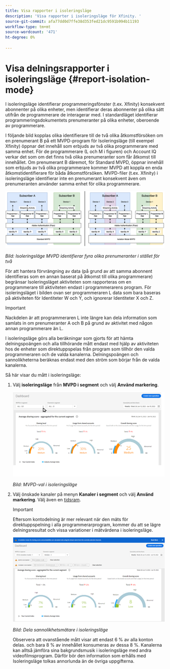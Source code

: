 ```yaml
---
title: Visa rapporter i isoleringsläge
description: 'Visa rapporter i isoleringsläge för Xfinity. '
source-git-commit: afa77dd0d7ffe38d353fed21dc9591b994b11193
workflow-type: tm+mt
source-wordcount: '471'
ht-degree: 0%

---
```



# Visa delningsrapporter i isoleringsläge {#report-isolation-mode}

I isoleringsläge identifierar programmeringsfönster (t.ex. Xfinity) konsekvent abonnenter på olika enheter, men identifierar deras abonnenter på olika sätt utifrån de programmerare de interagerar med. I standardläget identifierar programmeringsdokumentets prenumeranter på olika enheter, oberoende av programmerare.

I följande bild kopplas olika identifierare till de två olika åtkomstförsöken om en prenumerant B på ett MVPD-program för Isoleringsläge (till exempel Xfinity) öppnar det innehåll som erbjuds av två olika programmerare med samma enhet. För de programmerare (L och M i figuren) och Account IQ verkar det som om det finns två olika prenumeranter som får åtkomst till innehållet. Om prenumerant B däremot, för Standard MVPD, öppnar innehåll som erbjuds av två olika programmerare kommer MVPD att koppla en enda åtkomstidentifierare för båda åtkomstförsöken. MVPD-filer (t.ex. Xfinity) i isoleringsläge identifierar inte en prenumerant konsekvent även om prenumeranten använder samma enhet för olika programmerare.

![](assets/isolation-diff-new.png)

*Bild: Isoleringsläge MVPD identifierar fyra olika prenumeranter i stället för två*

För att hantera förvrängning av data (på grund av att samma abonnent identifieras som en annan baserat på åtkomst till olika programmerare) begränsar Isoleringsläget aktiviteten som rapporteras om en programmerare till aktiviteten endast i programmerarens program. För isoleringsläget i bilden ovan ser programmeraren L data som bara baseras på aktiviteten för Identiteter W och Y, och ignorerar Identiteter X och Z.

>[!IMPORTANT]
>
> Nackdelen är att programmeraren L inte längre kan dela information som samlats in om prenumeranter A och B på grund av aktivitet med någon annan programmerare än L.

I isoleringsläge görs alla beräkningar som gjorts för att hämta delningspoängen och alla tillhörande mått endast med hjälp av aktiviteten hos de enheter som direktuppspelas från program som tillhör den valda programmeraren och de valda kanalerna.
Delningspoängen och sannolikheterna beräknas endast med den ström som börjar från de valda kanalerna.

Så här visar du mått i isoleringsläge:

1. Välj **isoleringsläge** från **MVPD i segment** och välj **Använd markering**.

   ![](assets/xfinity-in-segment.gif)

   *Bild: MVPD-val i isoleringsläge*

1. Välj önskade kanaler på menyn **Kanaler i segment** och välj **Använd markering**. Välj även en [tidsram](/help/AccountIQ/product-concepts.md#granularity-def).

   >[!IMPORTANT]
   >
   >Eftersom kontodelning är mer relevant när den mäts för direktuppspelning i alla programmerarprogram, kommer du att se lägre delningsresultat och vissa variationer i mätvärdena i isoleringsläge.

   ![](assets/aggregate-sharing-isolation.png)

   *Bild: Dela sannolikhetsmätare i isoleringsläge*

   Observera att ovanstående mått visar att endast 6 % av alla konton delas. och bara 8 % av innehållet konsumeras av dessa 8 %. Kanalerna kan alltså jämföra sina bakgrundsmusik i isoleringsläge med andra videofilmsprogram. Därför bör den information som erhålls med Isoleringsläge tolkas annorlunda än de övriga uppgifterna.
